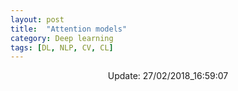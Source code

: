 ```yaml
---
layout: post
title:  "Attention models"
category: Deep learning
tags: [DL, NLP, CV, CL]
---
```






<center> Update: 27/02/2018_16:59:07</center>

  	
